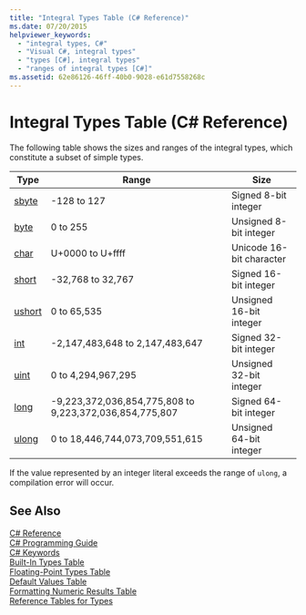 ```yaml
---
title: "Integral Types Table (C# Reference)"
ms.date: 07/20/2015
helpviewer_keywords: 
  - "integral types, C#"
  - "Visual C#, integral types"
  - "types [C#], integral types"
  - "ranges of integral types [C#]"
ms.assetid: 62e86126-46ff-40b0-9028-e61d7558268c
---
```

# Integral Types Table (C# Reference)
The following table shows the sizes and ranges of the integral types, which constitute a subset of simple types.  


|Type|Range|Size|  
|----------|-----------|----------|  
|[sbyte](../../../csharp/language-reference/keywords/sbyte.md)|-128 to 127|Signed 8-bit integer|  
|[byte](../../../csharp/language-reference/keywords/byte.md)|0 to 255|Unsigned 8-bit integer|  
|[char](../../../csharp/language-reference/keywords/char.md)|U+0000 to U+ffff|Unicode 16-bit character|  
|[short](../../../csharp/language-reference/keywords/short.md)|-32,768 to 32,767|Signed 16-bit integer|  
|[ushort](../../../csharp/language-reference/keywords/ushort.md)|0 to 65,535|Unsigned 16-bit integer|  
|[int](../../../csharp/language-reference/keywords/int.md)|-2,147,483,648 to 2,147,483,647|Signed 32-bit integer|  
|[uint](../../../csharp/language-reference/keywords/uint.md)|0 to 4,294,967,295|Unsigned 32-bit integer|  
|[long](../../../csharp/language-reference/keywords/long.md)|-9,223,372,036,854,775,808 to 9,223,372,036,854,775,807|Signed 64-bit integer|  
|[ulong](../../../csharp/language-reference/keywords/ulong.md)|0 to 18,446,744,073,709,551,615|Unsigned 64-bit integer|  

 If the value represented by an integer literal exceeds the range of `ulong`, a compilation error will occur.  

## See Also  
 [C# Reference](../../../csharp/language-reference/index.md)  
 [C# Programming Guide](../../../csharp/programming-guide/index.md)  
 [C# Keywords](../../../csharp/language-reference/keywords/index.md)  
 [Built-In Types Table](../../../csharp/language-reference/keywords/built-in-types-table.md)  
 [Floating-Point Types Table](../../../csharp/language-reference/keywords/floating-point-types-table.md)  
 [Default Values Table](../../../csharp/language-reference/keywords/default-values-table.md)  
 [Formatting Numeric Results Table](../../../csharp/language-reference/keywords/formatting-numeric-results-table.md)  
 [Reference Tables for Types](../../../csharp/language-reference/keywords/reference-tables-for-types.md)
